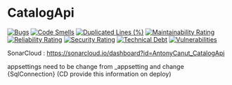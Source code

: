 # CatalogApi

[![Bugs](https://sonarcloud.io/api/project_badges/measure?project=AntonyCanut_CatalogApi&metric=bugs)](https://sonarcloud.io/dashboard?id=AntonyCanut_CatalogApi)
[![Code Smells](https://sonarcloud.io/api/project_badges/measure?project=AntonyCanut_CatalogApi&metric=code_smells)](https://sonarcloud.io/dashboard?id=AntonyCanut_CatalogApi)
[![Duplicated Lines (%)](https://sonarcloud.io/api/project_badges/measure?project=AntonyCanut_CatalogApi&metric=duplicated_lines_density)](https://sonarcloud.io/dashboard?id=AntonyCanut_CatalogApi)
[![Maintainability Rating](https://sonarcloud.io/api/project_badges/measure?project=AntonyCanut_CatalogApi&metric=sqale_rating)](https://sonarcloud.io/dashboard?id=AntonyCanut_CatalogApi)
[![Reliability Rating](https://sonarcloud.io/api/project_badges/measure?project=AntonyCanut_CatalogApi&metric=reliability_rating)](https://sonarcloud.io/dashboard?id=AntonyCanut_CatalogApi)
[![Security Rating](https://sonarcloud.io/api/project_badges/measure?project=AntonyCanut_CatalogApi&metric=security_rating)](https://sonarcloud.io/dashboard?id=AntonyCanut_CatalogApi)
[![Technical Debt](https://sonarcloud.io/api/project_badges/measure?project=AntonyCanut_CatalogApi&metric=sqale_index)](https://sonarcloud.io/dashboard?id=AntonyCanut_CatalogApi)
[![Vulnerabilities](https://sonarcloud.io/api/project_badges/measure?project=AntonyCanut_CatalogApi&metric=vulnerabilities)](https://sonarcloud.io/dashboard?id=AntonyCanut_CatalogApi)

SonarCloud : https://sonarcloud.io/dashboard?id=AntonyCanut_CatalogApi

appsettings need to be change from _appsetting and change {SqlConnection} (CD provide this information on deploy)
